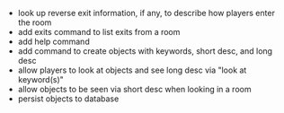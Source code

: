 - look up reverse exit information, if any, to describe how players enter the room
- add exits command to list exits from a room
- add help command
- add command to create objects with keywords, short desc, and long desc
- allow players to look at objects and see long desc via "look at keyword(s)"
- allow objects to be seen via short desc when looking in a room
- persist objects to database
